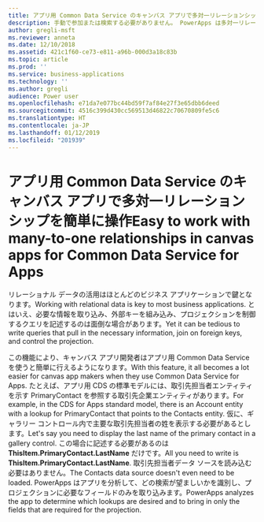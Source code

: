 ```yaml
---
title: アプリ用 Common Data Service のキャンバス アプリで多対一リレーションシップを簡単に操作
description: 手動で参加または検索する必要がありません。 PowerApps は多対一リレーションシップを自動で拡張するため、必要な情報はすぐそこにあります。
author: gregli-msft
ms.reviewer: anneta
ms.date: 12/10/2018
ms.assetid: 421c1f60-ce73-e811-a96b-000d3a18c83b
ms.topic: article
ms.prod: ''
ms.service: business-applications
ms.technology: ''
ms.author: gregli
audience: Power user
ms.openlocfilehash: e71da7e077bc44bd59f7af84e27f3e65dbb6deed
ms.sourcegitcommit: 4516c399d430cc569513d46822c70670809fe5c6
ms.translationtype: HT
ms.contentlocale: ja-JP
ms.lasthandoff: 01/12/2019
ms.locfileid: "201939"
---
```

# <a name="easy-to-work-with-many-to-one-relationships-in-canvas-apps-for-common-data-service-for-apps"></a><span data-ttu-id="2acf5-104">アプリ用 Common Data Service のキャンバス アプリで多対一リレーションシップを簡単に操作</span><span class="sxs-lookup"><span data-stu-id="2acf5-104">Easy to work with many-to-one relationships in canvas apps for Common Data Service for Apps</span></span>




<span data-ttu-id="2acf5-105">リレーショナル データの活用はほとんどのビジネス アプリケーションで鍵となります。</span><span class="sxs-lookup"><span data-stu-id="2acf5-105">Working with relational data is key to most business applications.</span></span> <span data-ttu-id="2acf5-106">とはいえ、必要な情報を取り込み、外部キーを組み込み、プロジェクションを制御するクエリを記述するのは面倒な場合があります。</span><span class="sxs-lookup"><span data-stu-id="2acf5-106">Yet it can be tedious to write queries that pull in the necessary information, join on foreign keys, and control the projection.</span></span>

<span data-ttu-id="2acf5-107">この機能により、キャンバス アプリ開発者はアプリ用 Common Data Service を使うと簡単に行えるようになります。</span><span class="sxs-lookup"><span data-stu-id="2acf5-107">With this feature, it all becomes a lot easier for canvas app makers when they use Common Data Service for Apps.</span></span> <span data-ttu-id="2acf5-108">たとえば、アプリ用 CDS の標準モデルには、取引先担当者エンティティを示す PrimaryContact を参照する取引先企業エンティティがあります。</span><span class="sxs-lookup"><span data-stu-id="2acf5-108">For example, in the CDS for Apps standard model, there is an Account entity with a lookup for PrimaryContact that points to the Contacts entity.</span></span> <span data-ttu-id="2acf5-109">仮に、ギャラリー コントロール内で主要な取引先担当者の姓を表示する必要があるとします。</span><span class="sxs-lookup"><span data-stu-id="2acf5-109">Let's say you need to display the last name of the primary contact in a gallery control.</span></span> <span data-ttu-id="2acf5-110">この場合に記述する必要があるのは **ThisItem.PrimaryContact.LastName** だけです。</span><span class="sxs-lookup"><span data-stu-id="2acf5-110">All you need to write is **ThisItem.PrimaryContact.LastName**.</span></span> <span data-ttu-id="2acf5-111">取引先担当者データ ソースを読み込む必要はありません。</span><span class="sxs-lookup"><span data-stu-id="2acf5-111">The Contacts data source doesn't even need to be loaded.</span></span> <span data-ttu-id="2acf5-112">PowerApps はアプリを分析して、どの検索が望ましいかを識別し、プロジェクションに必要なフィールドのみを取り込みます。</span><span class="sxs-lookup"><span data-stu-id="2acf5-112">PowerApps analyzes the app to determine which lookups are desired and to bring in only the fields that are required for the projection.</span></span>
